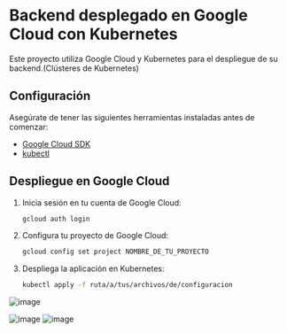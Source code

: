 # Backend desplegado en Google Cloud con Kubernetes

Este proyecto utiliza Google Cloud y Kubernetes para el despliegue de su backend.(Clústeres de Kubernetes)

## Configuración

Asegúrate de tener las siguientes herramientas instaladas antes de comenzar:

- [Google Cloud SDK](https://cloud.google.com/sdk)
- [kubectl](https://kubernetes.io/docs/tasks/tools/install-kubectl)

## Despliegue en Google Cloud

1. Inicia sesión en tu cuenta de Google Cloud:

    ```bash
    gcloud auth login
    ```

2. Configura tu proyecto de Google Cloud:

    ```bash
    gcloud config set project NOMBRE_DE_TU_PROYECTO
    ```

3. Despliega la aplicación en Kubernetes:

    ```bash
    kubectl apply -f ruta/a/tus/archivos/de/configuracion
    ```

![image](https://github.com/Desarrollo-software-3/backends/assets/92823297/c1aa2404-f9d1-441a-abed-e5f4254a67b3)

![image](https://github.com/Desarrollo-software-3/backends/assets/92823297/1bd12b38-0cd6-45b2-b9b6-83a8159d4b3f)
![image](https://github.com/Desarrollo-software-3/backends/assets/92823297/c85176a3-3868-4ff0-9b92-5cfc77c20fad)





